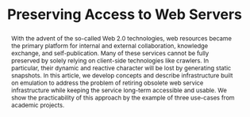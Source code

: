 ---
abstract: 'With the advent of the so-called Web 2.0 technologies, web resources became
  the primary platform for internal and external collaboration, knowledge exchange,
  and self-publication. Many of these services cannot be fully preserved by solely
  relying on client-side technologies like crawlers. In particular, their dynamic
  and reactive character will be lost by generating static snapshots. In this article,
  we develop concepts and describe infrastructure built on emulation to address the
  problem of retiring obsolete web service infrastructure while keeping the service
  long-term accessible and usable. We show the practicability of this approach by
  the example of three use-cases from academic projects.

  '
creators:
- Gieschke, Rafael
- Rechert, Klaus
- Mocken, Susanne
date: null
document_url: https://services.phaidra.univie.ac.at/api/object/o:1424931/download
grand_parent: iPRES
institutions:
- University of Freiburg
keywords:
- web server
- preservation
- emulation
- case study
landing_page_url: https://phaidra.univie.ac.at/o:1424931
language: eng
layout: publication
license: CC BY 4.0 International
notes_url: null
parent: iPRES 2021
publication_type: paper
size: 1130654
slides_url: null
source_name: iPRES
title: Preserving Access to Web Servers
year: 2021
---